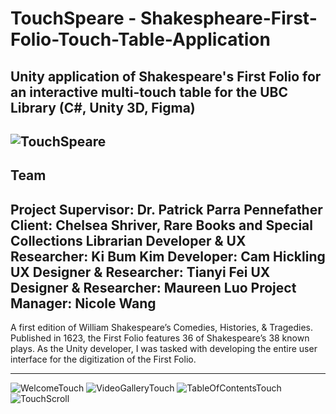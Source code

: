 # TouchSpeare - Shakespheare-First-Folio-Touch-Table-Application
Unity application of Shakespeare's First Folio for an interactive multi-touch table for the UBC Library (C#, Unity 3D, Figma)
---
![TouchSpeare](https://github.com/kibum-j-kim/Shakespheare-First-Folio-Touch-Table-Application/assets/156856966/cfb2d5cf-8cc8-4312-80e7-b2ae2f0ec917)
---

## Team
Project Supervisor: Dr. Patrick Parra Pennefather
Client: Chelsea Shriver, Rare Books and Special Collections Librarian
Developer & UX Researcher: Ki Bum Kim
Developer: Cam Hickling
UX Designer & Researcher: Tianyi Fei
UX Designer & Researcher: Maureen Luo
Project Manager: Nicole Wang
---

A first edition of William Shakespeare’s Comedies, Histories, & Tragedies. Published in 1623, the First Folio features 36 of Shakespeare’s 38 known plays.
As the Unity developer, I was tasked with developing the entire user interface for the digitization of the First Folio.

---

![WelcomeTouch](https://github.com/kibum-j-kim/Shakespheare-First-Folio-Touch-Table-Application/assets/156856966/61457dca-6715-4836-bcc7-217ac8b26d33)
![VideoGalleryTouch](https://github.com/kibum-j-kim/Shakespheare-First-Folio-Touch-Table-Application/assets/156856966/89efe97a-9390-4529-bd3d-58f00a7715be)
![TableOfContentsTouch](https://github.com/kibum-j-kim/Shakespheare-First-Folio-Touch-Table-Application/assets/156856966/8c85cbd5-bd81-460f-a5ca-aa914a98bd71)
![TouchScroll](https://github.com/kibum-j-kim/Shakespheare-First-Folio-Touch-Table-Application/assets/156856966/674884db-7ee6-49c2-93d3-e3f95500cb45)
